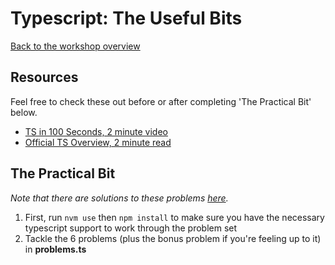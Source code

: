 # Typescript: The Useful Bits

[Back to the workshop overview](https://github.com/PensionBee/ddd-workshop#ddd-workshop-overview)

## Resources

Feel free to check these out before or after completing 'The Practical Bit' below.

- [TS in 100 Seconds, 2 minute video](https://www.youtube.com/watch?v=zQnBQ4tB3ZA)
- [Official TS Overview, 2 minute read](https://www.typescriptlang.org/)

## The Practical Bit

*Note that there are solutions to these problems [here](https://github.com/PensionBee/ddd-workshop/tree/typescript-solutions).*

1. First, run `nvm use` then `npm install` to make sure you have the necessary typescript support to work through the problem set
2. Tackle the 6 problems (plus the bonus problem if you're feeling up to it) in **problems.ts**
